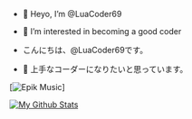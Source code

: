 - 👋 Heyo, I’m @LuaCoder69
- 👀 I’m interested in becoming a good coder 

- こんにちは、@LuaCoder69です。
- 👀 上手なコーダーになりたいと思っています。

[![Epik Music](https://www.youtube.com/embed/RrtAC7UZOh0)]

[![My Github Stats](https://github-readme-stats.vercel.app/api?username=LuaCoder69&theme=dracula&show_icons=true)](https://teamseas.org/)
